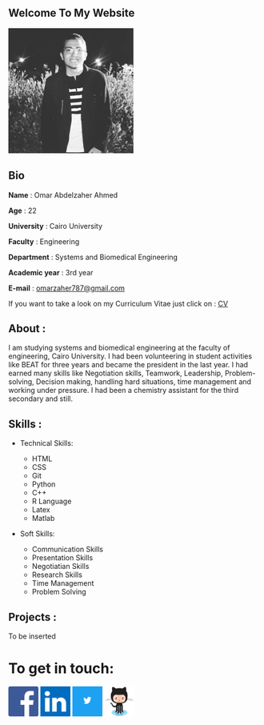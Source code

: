 ## Welcome To My Website



<img src="omar.jpg" width="250" height="250" />

## Bio

**Name** : Omar Abdelzaher Ahmed

**Age** : 22

**University** : Cairo University

**Faculty** : Engineering

**Department** : Systems and Biomedical Engineering

**Academic year** : 3rd year

**E-mail** : omarzaher787@gmail.com

If you want to take a look on my Curriculum Vitae just click on : [CV](https://drive.google.com/open?id=1InW1cg-xofj63tdavVl0dtXgwdDiF5VK)




## About :
I am studying systems and biomedical engineering at the faculty of engineering, Cairo University. I had been volunteering in student activities like BEAT for three years and became the president in the last year. I had earned many skills like Negotiation skills, Teamwork, Leadership, Problem-solving, Decision making, handling hard situations, time management and working under pressure. I had been a chemistry assistant for the third secondary and still.

## Skills :
- Technical Skills:

	- HTML
	-	CSS
	- Git
	- Python
	- C++
	- R Language
	- Latex
	- Matlab    


- Soft Skills:

    - Communication Skills
    - Presentation Skills
    - Negotiatian Skills
    - Research Skills
    - Time Management
    - Problem Solving

## Projects :
To be inserted

# To get in touch:

[<img src="faf.png" width="60" height="60" />](https://www.facebook.com/omarzaher222)    [<img src="linkedin.png" width="60" height="60" />](https://www.linkedin.com/in/omar-abdelzaher-30239816b/)    [<img src="twitter.png" width="60" height="60" />](https://twitter.com/Omar_Zaher97?s=08)  [<img src="github.png" width="60" height="60" />](https://github.com/OmarAbdelzaher)
